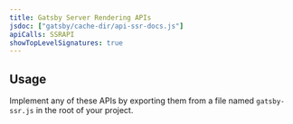 ```yaml
---
title: Gatsby Server Rendering APIs
jsdoc: ["gatsby/cache-dir/api-ssr-docs.js"]
apiCalls: SSRAPI
showTopLevelSignatures: true
---
```


## Usage

Implement any of these APIs by exporting them from a file named `gatsby-ssr.js` in the root of your project.
